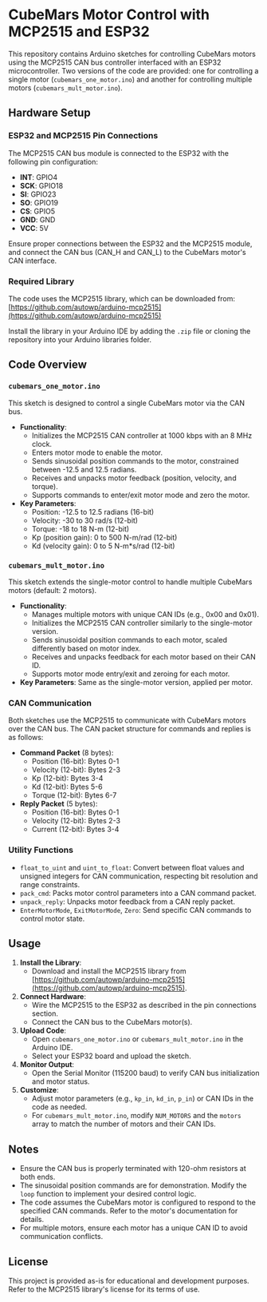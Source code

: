 # CubeMars Motor Control with MCP2515 and ESP32

This repository contains Arduino sketches for controlling CubeMars motors using the MCP2515 CAN bus controller interfaced with an ESP32 microcontroller. Two versions of the code are provided: one for controlling a single motor (`cubemars_one_motor.ino`) and another for controlling multiple motors (`cubemars_mult_motor.ino`).

## Hardware Setup

### ESP32 and MCP2515 Pin Connections
The MCP2515 CAN bus module is connected to the ESP32 with the following pin configuration:
- **INT**: GPIO4
- **SCK**: GPIO18
- **SI**: GPIO23
- **SO**: GPIO19
- **CS**: GPIO5
- **GND**: GND
- **VCC**: 5V

Ensure proper connections between the ESP32 and the MCP2515 module, and connect the CAN bus (CAN_H and CAN_L) to the CubeMars motor's CAN interface.

### Required Library
The code uses the MCP2515 library, which can be downloaded from:
[https://github.com/autowp/arduino-mcp2515](https://github.com/autowp/arduino-mcp2515)

Install the library in your Arduino IDE by adding the `.zip` file or cloning the repository into your Arduino libraries folder.

## Code Overview

### `cubemars_one_motor.ino`
This sketch is designed to control a single CubeMars motor via the CAN bus.
- **Functionality**:
  - Initializes the MCP2515 CAN controller at 1000 kbps with an 8 MHz clock.
  - Enters motor mode to enable the motor.
  - Sends sinusoidal position commands to the motor, constrained between -12.5 and 12.5 radians.
  - Receives and unpacks motor feedback (position, velocity, and torque).
  - Supports commands to enter/exit motor mode and zero the motor.
- **Key Parameters**:
  - Position: -12.5 to 12.5 radians (16-bit)
  - Velocity: -30 to 30 rad/s (12-bit)
  - Torque: -18 to 18 N-m (12-bit)
  - Kp (position gain): 0 to 500 N-m/rad (12-bit)
  - Kd (velocity gain): 0 to 5 N-m*s/rad (12-bit)

### `cubemars_mult_motor.ino`
This sketch extends the single-motor control to handle multiple CubeMars motors (default: 2 motors).
- **Functionality**:
  - Manages multiple motors with unique CAN IDs (e.g., 0x00 and 0x01).
  - Initializes the MCP2515 CAN controller similarly to the single-motor version.
  - Sends sinusoidal position commands to each motor, scaled differently based on motor index.
  - Receives and unpacks feedback for each motor based on their CAN ID.
  - Supports motor mode entry/exit and zeroing for each motor.
- **Key Parameters**: Same as the single-motor version, applied per motor.

### CAN Communication
Both sketches use the MCP2515 to communicate with CubeMars motors over the CAN bus. The CAN packet structure for commands and replies is as follows:
- **Command Packet** (8 bytes):
  - Position (16-bit): Bytes 0-1
  - Velocity (12-bit): Bytes 2-3
  - Kp (12-bit): Bytes 3-4
  - Kd (12-bit): Bytes 5-6
  - Torque (12-bit): Bytes 6-7
- **Reply Packet** (5 bytes):
  - Position (16-bit): Bytes 0-1
  - Velocity (12-bit): Bytes 2-3
  - Current (12-bit): Bytes 3-4

### Utility Functions
- `float_to_uint` and `uint_to_float`: Convert between float values and unsigned integers for CAN communication, respecting bit resolution and range constraints.
- `pack_cmd`: Packs motor control parameters into a CAN command packet.
- `unpack_reply`: Unpacks motor feedback from a CAN reply packet.
- `EnterMotorMode`, `ExitMotorMode`, `Zero`: Send specific CAN commands to control motor state.

## Usage
1. **Install the Library**:
   - Download and install the MCP2515 library from [https://github.com/autowp/arduino-mcp2515](https://github.com/autowp/arduino-mcp2515).
2. **Connect Hardware**:
   - Wire the MCP2515 to the ESP32 as described in the pin connections section.
   - Connect the CAN bus to the CubeMars motor(s).
3. **Upload Code**:
   - Open `cubemars_one_motor.ino` or `cubemars_mult_motor.ino` in the Arduino IDE.
   - Select your ESP32 board and upload the sketch.
4. **Monitor Output**:
   - Open the Serial Monitor (115200 baud) to verify CAN bus initialization and motor status.
5. **Customize**:
   - Adjust motor parameters (e.g., `kp_in`, `kd_in`, `p_in`) or CAN IDs in the code as needed.
   - For `cubemars_mult_motor.ino`, modify `NUM_MOTORS` and the `motors` array to match the number of motors and their CAN IDs.

## Notes
- Ensure the CAN bus is properly terminated with 120-ohm resistors at both ends.
- The sinusoidal position commands are for demonstration. Modify the `loop` function to implement your desired control logic.
- The code assumes the CubeMars motor is configured to respond to the specified CAN commands. Refer to the motor's documentation for details.
- For multiple motors, ensure each motor has a unique CAN ID to avoid communication conflicts.

## License
This project is provided as-is for educational and development purposes. Refer to the MCP2515 library's license for its terms of use.